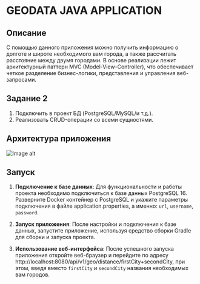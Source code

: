 # GEODATA JAVA APPLICATION
## Описание
С помощью данного приложения можно получить информацию о долготе и широте необходимого вам города, а также рассчитать расстояние между двумя городами. В основе реализации лежит архитектурный паттерн MVC (Model-View-Controller), что обеспечивает четкое разделение бизнес-логики, представления и управления веб-запросами.
## Задание 2
1. Подключить в проект БД (PostgreSQL/MySQL/и т.д.).
2. Реализовать CRUD-операции со всеми сущностями.
## Архитектура приложения

![Image alt](https://github.com/{r1nb0}/{GeoData}/raw/{master}/base_diagram.jpg)

## Запуск
1. **Подключение к базе данных**: Для функциональности и работы проекта необходимо подключиться к базе данных PostgreSQL 16. Разверните Docker контейнер с PostgreSQL и укажите параметры подключения в файле application.properties, а именно: `url`, `username`, `password`.
   
2. **Запуск приложения**: После настройки и подключения к базе данных, запустите приложение, используя средство сборки Gradle для сборки и запуска проекта.

3. **Использование веб-интерфейса**: После успешного запуска приложения откройте веб-браузер и перейдите по адресу http://localhost:8080/api/v1/geo/distance/firstCity+secondCity, при этом, введя вместо `firstCity` и `secondCity` названия необходимых вам городов.
